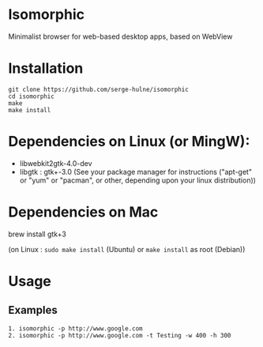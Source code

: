# Isomorphic
Minimalist browser for web-based desktop apps, based on WebView

# Installation

```
git clone https://github.com/serge-hulne/isomorphic
cd isomorphic
make
make install
```

# Dependencies on Linux (or MingW): 
- libwebkit2gtk-4.0-dev
- libgtk : gtk+-3.0
(See your package manager for instructions ("apt-get" or "yum" or "pacman", or other, depending upon your linux distribution))

# Dependencies on Mac
brew install gtk+3

(on Linux : `sudo make install` (Ubuntu) or `make install` as root (Debian))

# Usage 
## Examples
```
1. isomorphic -p http://www.google.com
2. isomorphic -p http://www.google.com -t Testing -w 400 -h 300 

```
